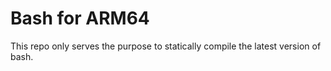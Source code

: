 # Bash for ARM64

This repo only serves the purpose to statically compile the latest version of bash.
